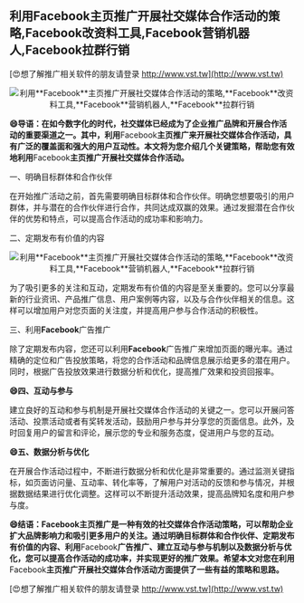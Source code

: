 ## **利用**Facebook**主页推广开展社交媒体合作活动的策略,**Facebook**改资料工具,**Facebook**营销机器人,**Facebook**拉群行销**

[😍想了解推广相关软件的朋友请登录 http://www.vst.tw](http://www.vst.tw)

 <center><img src="https://vst.tw/MP4/tuiguang/png/0.png" alt="利用**Facebook**主页推广开展社交媒体合作活动的策略,**Facebook**改资料工具,**Facebook**营销机器人,**Facebook**拉群行销"></center>

**😄导语：在如今数字化的时代，社交媒体已经成为了企业推广品牌和开展合作活动的重要渠道之一。其中，利用**Facebook**主页推广来开展社交媒体合作活动，具有广泛的覆盖面和强大的用户互动性。本文将为您介绍几个关键策略，帮助您有效地利用**Facebook**主页推广开展社交媒体合作活动。**

一、明确目标群体和合作伙伴

在开始推广活动之前，首先需要明确目标群体和合作伙伴。明确您想要吸引的用户群体，并与潜在的合作伙伴进行合作，共同达成双赢的效果。通过发掘潜在合作伙伴的优势和特点，可以提高合作活动的成功率和影响力。

二、定期发布有价值的内容

 <center><img src="https://vst.tw/MP4/tuiguang/png/3.png" alt="利用**Facebook**主页推广开展社交媒体合作活动的策略,**Facebook**改资料工具,**Facebook**营销机器人,**Facebook**拉群行销"></center>

为了吸引更多的关注和互动，定期发布有价值的内容是至关重要的。您可以分享最新的行业资讯、产品推广信息、用户案例等内容，以及与合作伙伴相关的信息。这样可以增加用户对您页面的关注度，并提高用户参与合作活动的积极性。

三、利用**Facebook**广告推广

除了定期发布内容，您还可以利用**Facebook**广告推广来增加页面的曝光率。通过精确的定位和广告投放策略，将您的合作活动和品牌信息展示给更多的潜在用户。同时，根据广告投放效果进行数据分析和优化，提高推广效果和投资回报率。

**😄四、互动与参与**

建立良好的互动和参与机制是开展社交媒体合作活动的关键之一。您可以开展问答活动、投票活动或者有奖转发活动，鼓励用户参与并分享您的页面信息。此外，及时回复用户的留言和评论，展示您的专业和服务态度，促进用户与您的互动。

**😄五、数据分析与优化**

在开展合作活动过程中，不断进行数据分析和优化是非常重要的。通过监测关键指标，如页面访问量、互动率、转化率等，了解用户对活动的反馈和参与情况，并根据数据结果进行优化调整。这样可以不断提升活动效果，提高品牌知名度和用户参与度。

**😄结语：**Facebook**主页推广是一种有效的社交媒体合作活动策略，可以帮助企业扩大品牌影响力和吸引更多用户的关注。通过明确目标群体和合作伙伴、定期发布有价值的内容、利用**Facebook**广告推广、建立互动与参与机制以及数据分析与优化，您可以提高合作活动的成功率，并实现更好的推广效果。希望本文对您在利用**Facebook**主页推广开展社交媒体合作活动方面提供了一些有益的策略和思路。**

[😍想了解推广相关软件的朋友请登录 http://www.vst.tw](http://www.vst.tw)



